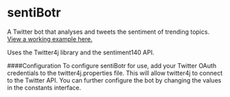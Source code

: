 sentiBotr
=========

A Twitter bot that analyses and tweets the sentiment of trending topics. <br>
<a href = "http://twitter.com/sentiBotr">View a working example here.</a> 

Uses the Twitter4j library and the sentiment140 API.

####Configuration
To configure sentiBotr for use, add your Twitter OAuth credentials to the twitter4j.properties file. This will allow twitter4j to connect to the Twitter API.
You can further configure the bot by changing the values in the constants interface.
